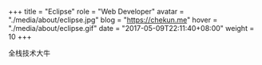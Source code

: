 +++
title = "Eclipse"
role = "Web Developer"
avatar = "./media/about/eclipse.jpg"
blog = "https://chekun.me"
hover = "./media/about/eclipse.gif"
date = "2017-05-09T22:11:40+08:00"
weight = 10
+++

全栈技术大牛

